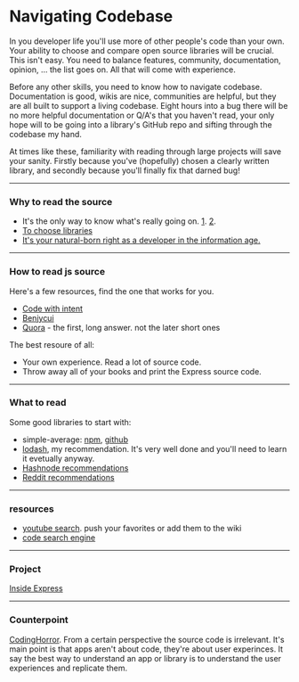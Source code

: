 # Navigating Codebase

In you developer life you'll use more of other people's code than your own.  Your ability to choose and compare open source libraries will be crucial.  This isn't easy.  You need to balance features, community, documentation, opinion, ... the list goes on.  All that will come with experience.

Before any other skills, you need to know how to navigate codebase.  Documentation is good, wikis are nice, communities are helpful, but they are all built to support a living codebase.  Eight hours into a bug there will be no more helpful documentation or Q/A's that you haven't read, your only hope will to be going into a library's GitHub repo and sifting through the codebase my hand. 

At times like these, familiarity with reading through large projects will save your sanity.  Firstly because you've (hopefully) chosen a clearly written library, and secondly because you'll finally fix that darned bug!

----------
### Why to read the source

* It's the only way to know what's really going on. [1](https://blog.codinghorror.com/learn-to-read-the-source-luke/). [2](http://wiki.c2.com/?UseTheSourceLuke).
* [To choose libraries](http://www.b-list.org/weblog/2007/jan/22/choosing-javascript-library/)
* [It's your natural-born right as a developer in the information age.](https://blog.codinghorror.com/the-power-of-view-source/ )
___
### How to read js source
Here's a few resources, find the one that works for you. 
* [Code with intent](https://codewithintent.com/how-to-read-native-javascript-code/) 
* [Benjycui](https://github.com/benjycui/benjycui.github.io/blob/master/posts/how-to-read-open-source-javascript-code.md)
* [Quora](https://www.quora.com/Whats-the-best-way-to-approach-reading-source-code-for-a-JavaScript-library) - the first, long answer. not the later short ones

The best resoure of all: 
* Your own experience.  Read a lot of source code.  
* Throw away all of your books and print the Express source code.
___
### What to read

Some good libraries to start with:  
* simple-average: [npm](https://www.npmjs.com/package/simple-average), [github](https://github.com/kikobeats/simple-average)  
* [lodash](https://github.com/lodash/lodash), my recommendation.  It's very well done and you'll need to learn it evetually anyway.
* [Hashnode recommendations](https://hashnode.com/post/suggest-simple-libraries-to-read-source-code-for-learning-js-ciibz8fji01c7j3xte6q5dmz5)
* [Reddit recommendations](https://www.reddit.com/r/javascript/comments/2zt8wg/suggestions_for_must_read_javascript_source_code/)
___
### resources
* [youtube search](https://www.youtube.com/results?search_query=how+to+read+javascript+code). push your favorites or add them to the wiki
* [code search engine](https://cs.chromium.org)
___
### Project
[Inside Express](https://github.com/jankeLearning/projects/tree/master/06-inside-express)
___
### Counterpoint

[CodingHorror](https://blog.codinghorror.com/when-understanding-means-rewriting/).  From a certain perspective the source code is irrelevant.
It's main point is that apps aren't about code, they're about user experinces.  It say the best way to understand an app or library is to understand the user experiences and replicate them.




